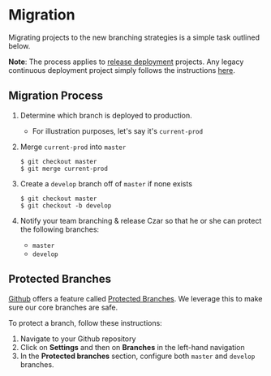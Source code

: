 # Migration

Migrating projects to the new branching strategies is a simple task outlined below.

**Note**: The process applies to [release deployment](release-deployment.md) projects.
Any legacy continuous deployment project simply follows the
instructions [here](continuous-deployment.md).

## Migration Process

1. Determine which branch is deployed to production.
    * For illustration purposes, let's say it's `current-prod`
1. Merge `current-prod` into `master`

   ```
   $ git checkout master
   $ git merge current-prod
   ```

1. Create a `develop` branch off of `master` if none exists

   ```
   $ git checkout master
   $ git checkout -b develop
   ```

1. Notify your team branching & release Czar so that he or she can protect the following branches:
    * `master`
    * `develop`

## Protected Branches

[Github](www.github.com) offers a feature called
[Protected Branches](https://help.github.com/articles/defining-the-mergeability-of-pull-requests/).
We leverage this to make sure our core branches are safe.

To protect a branch, follow these instructions:

1. Navigate to your Github repository
1. Click on **Settings** and then on **Branches** in the left-hand navigation
1. In the **Protected branches** section, configure both `master` and `develop` branches.
